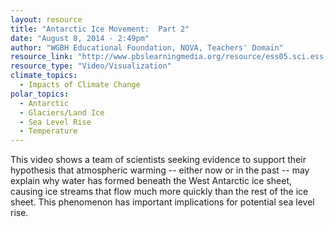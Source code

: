 ```yaml
---
layout: resource
title: "Antarctic Ice Movement:  Part 2"
date: "August 8, 2014 - 2:49pm"
author: "WGBH Educational Foundation, NOVA, Teachers' Domain"
resource_link: "http://www.pbslearningmedia.org/resource/ess05.sci.ess.earthsys.icestreams/"
resource_type: "Video/Visualization"
climate_topics:
  - Impacts of Climate Change
polar_topics:
  - Antarctic
  - Glaciers/Land Ice
  - Sea Level Rise
  - Temperature
---
```


This video shows a team of scientists seeking evidence to support their hypothesis that atmospheric warming -- either now or in the past -- may explain why water has formed beneath the West Antarctic ice sheet, causing ice streams that flow much more quickly than the rest of the ice sheet. This phenomenon has important implications for potential sea level rise.